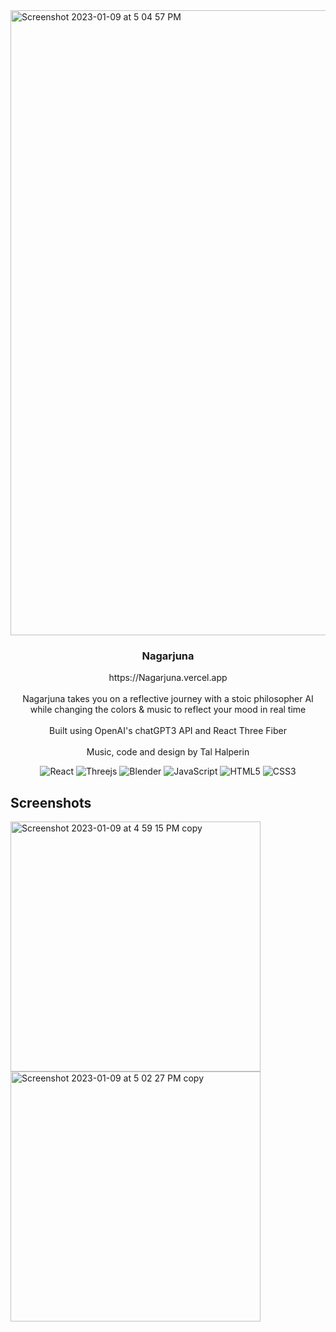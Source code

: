 
<img width="1000" alt="Screenshot 2023-01-09 at 5 04 57 PM" src="https://user-images.githubusercontent.com/9994843/211439375-8aca96c0-d14c-4ede-a8a7-c817cfaf7f2a.png">



<h3 align="center">Nagarjuna</h3>

  <p align="center">
  https://Nagarjuna.vercel.app
    <br />
    <br />
      Nagarjuna takes you on a reflective journey with a stoic philosopher
              AI while changing the colors & music to reflect your mood in real
              time
    <br />
    <br />
    Built using OpenAI's chatGPT3 API and React Three Fiber
    <br />
    <br />
    Music, code and design by Tal Halperin

<div align="center">

![React](https://img.shields.io/badge/react-%2320232a.svg?style=for-the-badge&logo=react&logoColor=%2361DAFB)
![Threejs](https://img.shields.io/badge/threejs-black?style=for-the-badge&logo=three.js&logoColor=white)
![Blender](https://img.shields.io/badge/blender-%23F5792A.svg?style=for-the-badge&logo=blender&logoColor=white)
![JavaScript](https://img.shields.io/badge/javascript-%23323330.svg?style=for-the-badge&logo=javascript&logoColor=%23F7DF1E)
![HTML5](https://img.shields.io/badge/html5-%23E34F26.svg?style=for-the-badge&logo=html5&logoColor=white)
![CSS3](https://img.shields.io/badge/css3-%231572B6.svg?style=for-the-badge&logo=css3&logoColor=white)

</div>
  </p>
   


</div>

## Screenshots
<div align=”center”>
<img width="400" alt="Screenshot 2023-01-09 at 4 59 15 PM copy" src="https://user-images.githubusercontent.com/9994843/211481320-04900a3d-c096-4421-9f1c-ea315e4b7b60.png">
<img width="400" alt="Screenshot 2023-01-09 at 5 02 27 PM copy" src="https://user-images.githubusercontent.com/9994843/211481326-bcbdb33f-2391-41a3-9d52-20c228012b61.png">
</div>




